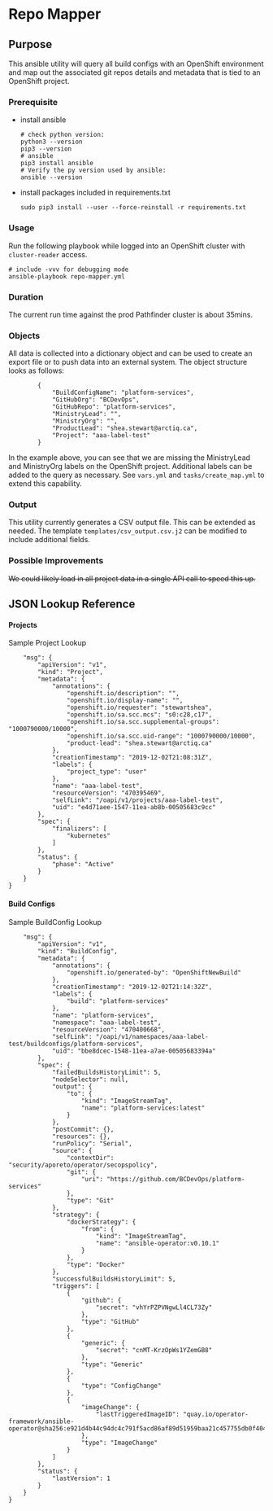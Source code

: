 # Repo Mapper

## Purpose
This ansible utility will query all build configs with an OpenShift environment and map out the associated git repos details and metadata that is tied to an OpenShift project. 

### Prerequisite
- install ansible
    ```shell
    # check python version:
    python3 --version
    pip3 --version
    # ansible
    pip3 install ansible
    # Verify the py version used by ansible:
    ansible --version
    ```

- install packages included in requirements.txt
    ```shell
    sudo pip3 install --user --force-reinstall -r requirements.txt
    ```

### Usage

Run the following playbook while logged into an OpenShift cluster with `cluster-reader` access. 

```shell
# include -vvv for debugging mode
ansible-playbook repo-mapper.yml
```

### Duration
The current run time against the prod Pathfinder cluster is about 35mins. 

### Objects
All data is collected into a dictionary object and can be used to create an export file or to push data into an external system. The object structure looks as follows: 

```
        {
            "BuildConfigName": "platform-services",
            "GitHubOrg": "BCDevOps",
            "GitHubRepo": "platform-services",
            "MinistryLead": "",
            "MinistryOrg": "",
            "ProductLead": "shea.stewart@arctiq.ca",
            "Project": "aaa-label-test"
        }
```

In the example above, you can see that we are missing the MinistryLead and MinistryOrg labels on the OpenShift project. 
Additional labels can be added to the query as necessary. See `vars.yml` and `tasks/create_map.yml` to extend this capability.  

### Output
This utility currently generates a CSV output file. This can be extended as needed. 
The template `templates/csv_output.csv.j2` can be modified to include additional fields. 

### Possible Improvements
~~We could likely load in all project data in a single API call to speed this up.~~

## JSON Lookup Reference

#### Projects
Sample Project Lookup 
```
    "msg": {
        "apiVersion": "v1",
        "kind": "Project",
        "metadata": {
            "annotations": {
                "openshift.io/description": "",
                "openshift.io/display-name": "",
                "openshift.io/requester": "stewartshea",
                "openshift.io/sa.scc.mcs": "s0:c28,c17",
                "openshift.io/sa.scc.supplemental-groups": "1000790000/10000",
                "openshift.io/sa.scc.uid-range": "1000790000/10000",
                "product-lead": "shea.stewart@arctiq.ca"
            },
            "creationTimestamp": "2019-12-02T21:08:31Z",
            "labels": {
                "project_type": "user"
            },
            "name": "aaa-label-test",
            "resourceVersion": "470395469",
            "selfLink": "/oapi/v1/projects/aaa-label-test",
            "uid": "e4d71aee-1547-11ea-ab8b-00505683c9cc"
        },
        "spec": {
            "finalizers": [
                "kubernetes"
            ]
        },
        "status": {
            "phase": "Active"
        }
    }
}
```

#### Build Configs

Sample BuildConfig Lookup
```
    "msg": {
        "apiVersion": "v1",
        "kind": "BuildConfig",
        "metadata": {
            "annotations": {
                "openshift.io/generated-by": "OpenShiftNewBuild"
            },
            "creationTimestamp": "2019-12-02T21:14:32Z",
            "labels": {
                "build": "platform-services"
            },
            "name": "platform-services",
            "namespace": "aaa-label-test",
            "resourceVersion": "470400668",
            "selfLink": "/oapi/v1/namespaces/aaa-label-test/buildconfigs/platform-services",
            "uid": "bbe8dcec-1548-11ea-a7ae-00505683394a"
        },
        "spec": {
            "failedBuildsHistoryLimit": 5,
            "nodeSelector": null,
            "output": {
                "to": {
                    "kind": "ImageStreamTag",
                    "name": "platform-services:latest"
                }
            },
            "postCommit": {},
            "resources": {},
            "runPolicy": "Serial",
            "source": {
                "contextDir": "security/aporeto/operator/secopspolicy",
                "git": {
                    "uri": "https://github.com/BCDevOps/platform-services"
                },
                "type": "Git"
            },
            "strategy": {
                "dockerStrategy": {
                    "from": {
                        "kind": "ImageStreamTag",
                        "name": "ansible-operator:v0.10.1"
                    }
                },
                "type": "Docker"
            },
            "successfulBuildsHistoryLimit": 5,
            "triggers": [
                {
                    "github": {
                        "secret": "vhYrPZPVNgwLl4CL73Zy"
                    },
                    "type": "GitHub"
                },
                {
                    "generic": {
                        "secret": "cnMT-KrzOpWs1YZemGB8"
                    },
                    "type": "Generic"
                },
                {
                    "type": "ConfigChange"
                },
                {
                    "imageChange": {
                        "lastTriggeredImageID": "quay.io/operator-framework/ansible-operator@sha256:e921d4b44c94dc4c791f5acd86af89d51959baa21c457755db0f40452b37ee17"
                    },
                    "type": "ImageChange"
                }
            ]
        },
        "status": {
            "lastVersion": 1
        }
    }
}
```